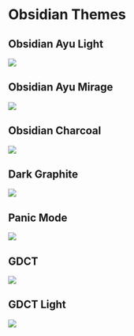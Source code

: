 # Obsidian Themes

## Obsidian Ayu Light  

![](https://github.com/bcdavasconcelos/Themes/blob/master/Obsidian/Ayu%20Light/ayu2.png?raw=true)

## Obsidian Ayu Mirage

![](https://github.com/bcdavasconcelos/Themes/blob/master/Obsidian/Ayu%20Mirage/ayu1.png?raw=true.png)

## Obsidian Charcoal

![](https://github.com/bcdavasconcelos/Themes/blob/master/Obsidian/Charcoal/charcoal.png?raw=true)

## Dark Graphite

![](https://github.com/bcdavasconcelos/Themes/blob/master/Obsidian/Graphite/graphite.png?raw=true)

## Panic Mode

![](https://github.com/bcdavasconcelos/Themes/blob/master/Obsidian/Panic%20Mode/panic.png?raw=true)

## GDCT
![](https://github.com/bcdavasconcelos/Themes/blob/master/Obsidian/GDCT/gdct.png?raw=true)

## GDCT Light
![](https://github.com/bcdavasconcelos/Themes/blob/master/Obsidian/GDCT%20Light/gdct.png?raw=true)